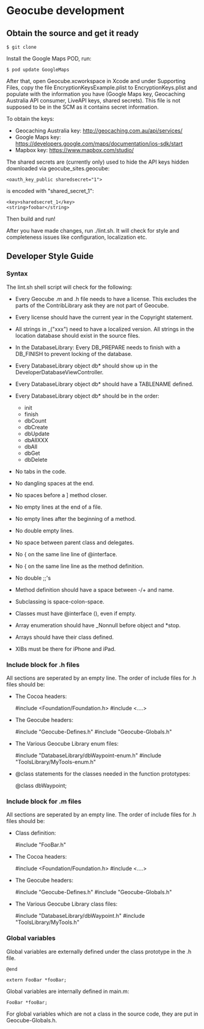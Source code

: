 # Geocube development

## Obtain the source and get it ready

    $ git clone

Install the Google Maps POD, run:

    $ pod update GoogleMaps

After that, open Geocube.xcworkspace in Xcode and under Supporting
Files, copy the file EncryptionKeysExample.plist to EncryptionKeys.plist
and populate with the information you have (Google Maps key,
Geocaching Australia API consumer, LiveAPI keys, shared secrets).
This file is not supposed to be in the SCM as it contains secret
information.

To obtain the keys: 
* Geocaching Australia key: http://geocaching.com.au/api/services/
* Google Maps key: https://developers.google.com/maps/documentation/ios-sdk/start
* Mapbox key: https://www.mapbox.com/studio/

The shared secrets are (currently only) used to hide the API keys
hidden downloaded via geocube_sites.geocube:

    <oauth_key_public sharedsecret="1">

is encoded with "shared_secret_1":

    <key>sharedsecret_1</key>
    <string>foobar</string>


Then build and run!

After you have made changes, run ./lint.sh. It will check for style
and completeness issues like configuration, localization etc.

## Developer Style Guide

### Syntax

The lint.sh shell script will check for the following:

- Every Geocube .m and .h file needs to have a license. This excludes
  the parts of the ContribLibrary ask they are not part of Geocube.

- Every license should have the current year in the Copyright statement.

- All strings in _("xxx") need to have a localized version. All
  strings in the location database should exist in the source files.

- In the DatabaseLibrary: Every DB_PREPARE needs to finish with a
  DB_FINISH to prevent locking of the database.

- Every DatabaseLibrary object db* should show up in the
  DeveloperDatabaseViewController.

- Every DatabaseLibrary object db* should have a TABLENAME defined.

- Every DatabaseLibrary object db* should be in the order:
  - init
  - finish
  - dbCount
  - dbCreate
  - dbUpdate
  - dbAllXXX
  - dbAll
  - dbGet
  - dbDelete

- No tabs in the code.
- No dangling spaces at the end.
- No spaces before a ] method closer.
- No empty lines at the end of a file.
- No empty lines after the beginning of a method.
- No double empty lines.
- No space between parent class and delegates.
- No { on the same line line of @interface.
- No { on the same line line as the method definition.
- No double ;;'s

- Method definition should have a space between -/+ and name.
- Subclassing is space-colon-space.
- Classes must have @interface (), even if empty.

- Array enumeration should have \_Nonnull before object and \*stop.
- Arrays should have their class defined.

- XIBs must be there for iPhone and iPad.

### Include block for .h files

All sections are seperated by an empty line. The order of include
files for .h files should be:

- The Cocoa headers:

    #include <Foundation/Foundation.h>
    #include <....>

- The Geocube headers:

    #include "Geocube-Defines.h"
    #include "Geocube-Globals.h"

- The Various Geocube Library enum files:

    #include "DatabaseLibrary/dbWaypoint-enum.h"
    #include "ToolsLibrary/MyTools-enum.h"

- @class statements for the classes needed in the function prototypes:

    @class dbWaypoint;

### Include block for .m files

All sections are seperated by an empty line. The order of include
files for .h files should be:

- Class definition:

    #include "FooBar.h"

- The Cocoa headers:

    #include <Foundation/Foundation.h>
    #include <....>

- The Geocube headers:

    #include "Geocube-Defines.h"
    #include "Geocube-Globals.h"

- The Various Geocube Library class files:

    #include "DatabaseLibrary/dbWaypoint.h"
    #include "ToolsLibrary/MyTools.h"

### Global variables

Global variables are externally defined under the class prototype
in the .h file.

    @end

    extern FooBar *fooBar;

Global variables are internally defined in main.m:

    FooBar *fooBar;

For global variables which are not a class in the source code, they
are put in Geocube-Globals.h.
